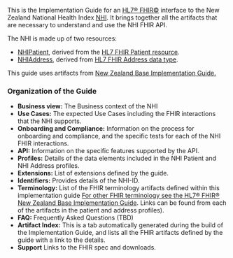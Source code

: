 This is the Implementation Guide for an [HL7&reg; FHIR&copy;](http://hl7.org/fhir/) interface to the New Zealand National Health Index [NHI](https://www.health.govt.nz/our-work/health-identity/national-health-index). It brings together all the artifacts that are necessary to understand and use the NHI FHIR API.

The NHI is made up of two resources:
* [NHIPatient](StructureDefinition-NhiPatient.html), derived from the [HL7 FHIR Patient resource](http://hl7.org/fhir/patient.html).
* [NHIAddress](StructureDefinition-NhiAddress.html), derived from [HL7 FHIR Address data type](http://hl7.org/fhir/R4/datatypes.html#Address).

This guide uses artifacts from [New Zealand Base Implementation Guide.](http://igs.clinfhir.com/nzbasev1/index.html)

### Organization of the Guide

* **Business view:** The Business context of the NHI
* **Use Cases:**  The expected Use Cases including the FHIR interactions that the NHI supports.
* **Onboarding and Compliance:** Information on the process for onboarding and compliance, and the specific tests for each of the NHI FHIR interactions.
* **API:** Information on the specific features supported by the API.
* **Profiles:** Details of the data elements included in the NHI Patient and NHI Address profiles.
* **Extensions:** List of extensions defined by the guide.
* **Identifiers:** Provides details of the NHI-ID.
* **Terminology:** List of the FHIR terminology artifacts defined within this implementation guide [For other FHIR terminology see the HL7® FHIR® New Zealand Base Implementation Guide](https://fhir.org.nz/ig/base/index.html). Links can be found from each of the artifacts in the patient and address profiles).
* **FAQ:** Frequently Asked Questions (TBD)
* **Artifact Index:**  This is a tab automatically generated during the build of the Implementation Guide, and lists all the FHIR artifacts defined by the guide with a link to the details.
* **Support** Links to the FHIR spec and downloads.
